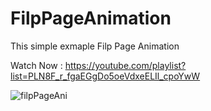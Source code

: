# FilpPageAnimation
This simple exmaple Filp Page Animation

Watch Now :
https://youtube.com/playlist?list=PLN8F_r_fgaEGgDo5oeVdxeELIl_cpoYwW




![filpPageAni](https://user-images.githubusercontent.com/61373662/200184774-eb3544a0-32c5-407d-b3f8-d5486cec8d15.gif)

